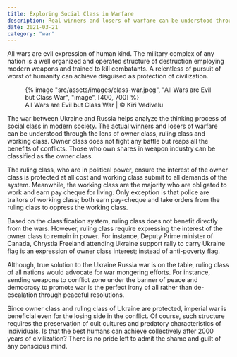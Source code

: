 ```yaml
---
title: Exploring Social Class in Warfare
description: Real winners and losers of warfare can be understood through the lens of owner class, ruling class and working class
date: 2021-03-21
category: "war"
---
```


All wars are evil expression of human kind. The military complex of any nation is a well organized and operated structure of destruction employing modern weapons and trained to kill combatants. A relentless of pursuit of worst of humanity can achieve disguised as protection of civilization.

<!-- excerpt -->

<figure>
{% image "src/assets/images/class-war.jpeg", "All Wars are Evil but Class War", "image", [400, 700] %}
<figcaption>All Wars are Evil but Class War | © Kiri Vadivelu</figcaption>
</figure>

The war between Ukraine and Russia helps analyze the thinking process of social class in modern society. The actual winners and losers of warfare can be understood through the lens of owner class, ruling class and working class. Owner class does not fight any battle but reaps all the benefits of conflicts. Those who own shares in weapon industry can be classified as the owner class.

The ruling class, who are in political power, ensure the interest of the owner class is protected at all cost and working class submit to all demands of the system. Meanwhile, the working class are the majority who are obligated to work and earn pay cheque for living. Only exception is that police are traitors of working class; both earn pay-cheque and take orders from the ruling class to oppress the working class.

Based on the classification system, ruling class does not benefit directly from the wars. However, ruling class require expressing the interest of the owner class to remain in power. For instance, Deputy Prime minister of Canada, Chrystia Freeland attending Ukraine support rally to carry Ukraine flag is an expression of owner class interest; instead of anti-poverty flag.

Although, true solution to the Ukraine Russia war is on the table, ruling class of all nations would advocate for war mongering efforts. For instance, sending weapons to conflict zone under the banner of peace and democracy to promote war is the perfect irony of all rather than de-escalation through peaceful resolutions.

Since owner class and ruling class of Ukraine are protected, imperial war is beneficial even for the losing side in the conflict. Of course, such structure requires the preservation of cult cultures and predatory characteristics of individuals. Is that the best humans can achieve collectively after 2000 years of civilization? There is no pride left to admit the shame and guilt of any conscious mind.

